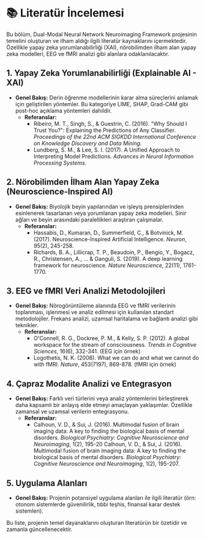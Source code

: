 # 📚 Literatür İncelemesi

Bu bölüm, Dual-Modal Neural Network Neuroimaging Framework projesinin temelini oluşturan ve ilham aldığı ilgili literatür kaynaklarını içermektedir. Özellikle yapay zeka yorumlanabilirliği (XAI), nörobilimden ilham alan yapay zeka modelleri, EEG ve fMRI analizi gibi alanlara odaklanılacaktır.

## 1. Yapay Zeka Yorumlanabilirliği (Explainable AI - XAI)

*   **Genel Bakış:** Derin öğrenme modellerinin karar alma süreçlerini anlamak için geliştirilen yöntemler. Bu kategoriye LIME, SHAP, Grad-CAM gibi post-hoc açıklama yöntemleri dahildir.
    *   **Referanslar:**
        *   Ribeiro, M. T., Singh, S., & Guestrin, C. (2016). "Why Should I Trust You?": Explaining the Predictions of Any Classifier. *Proceedings of the 22nd ACM SIGKDD International Conference on Knowledge Discovery and Data Mining*.
        *   Lundberg, S. M., & Lee, S. I. (2017). A Unified Approach to Interpreting Model Predictions. *Advances in Neural Information Processing Systems*.

## 2. Nörobilimden İlham Alan Yapay Zeka (Neuroscience-Inspired AI)

*   **Genel Bakış:** Biyolojik beyin yapılarından ve işleyiş prensiplerinden esinlenerek tasarlanan veya yorumlanan yapay zeka modelleri. Sinir ağları ve beyin arasındaki paralellikleri araştıran çalışmalar.
    *   **Referanslar:**
        *   Hassabis, D., Kumaran, D., Summerfield, C., & Botvinick, M. (2017). Neuroscience-Inspired Artificial Intelligence. *Neuron*, 95(2), 245-258.
        *   Richards, B. A., Lillicrap, T. P., Beaudoin, P., Bengio, Y., Bogacz, R., Christensen, A., ... & Ganguli, S. (2019). A deep learning framework for neuroscience. *Nature Neuroscience*, 22(11), 1761-1770.

## 3. EEG ve fMRI Veri Analizi Metodolojileri

*   **Genel Bakış:** Nörogörüntüleme alanında EEG ve fMRI verilerinin toplanması, işlenmesi ve analiz edilmesi için kullanılan standart metodolojiler. Frekans analizi, uzamsal haritalama ve bağlantı analizi gibi teknikler.
    *   **Referanslar:**
        *   O'Connell, R. G., Dockree, P. M., & Kelly, S. P. (2012). A global workspace for the stream of consciousness. *Trends in Cognitive Sciences*, 16(6), 332-341. (EEG için örnek)
        *   Logothetis, N. K. (2008). What we can do and what we cannot do with fMRI. *Nature*, 453(7197), 869-878. (fMRI için örnek)

## 4. Çapraz Modalite Analizi ve Entegrasyon

*   **Genel Bakış:** Farklı veri türlerini veya analiz yöntemlerini birleştirerek daha kapsamlı bir anlayış elde etmeyi amaçlayan yaklaşımlar. Özellikle zamansal ve uzamsal verilerin entegrasyonu.
    *   **Referanslar:**
        *   Calhoun, V. D., & Sui, J. (2016). Multimodal fusion of brain imaging data: A key to finding the biological basis of mental disorders. *Biological Psychiatry: Cognitive Neuroscience and Neuroimaging*, 1(2), 195-20 Calhoun, V. D., & Sui, J. (2016). Multimodal fusion of brain imaging data: A key to finding the biological basis of mental disorders. *Biological Psychiatry: Cognitive Neuroscience and Neuroimaging*, 1(2), 195-207.

## 5. Uygulama Alanları

*   **Genel Bakış:** Projenin potansiyel uygulama alanları ile ilgili literatür (örn: otonom sistemlerde güvenilirlik, tıbbi teşhis, finansal karar destek sistemleri).

Bu liste, projenin temel dayanaklarını oluşturan literatürün bir özetidir ve zamanla güncellenecektir.
